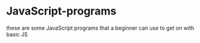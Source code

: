 # JavaScript-programs
these are some JavaScript programs that a beginner can use to get on with basic JS
